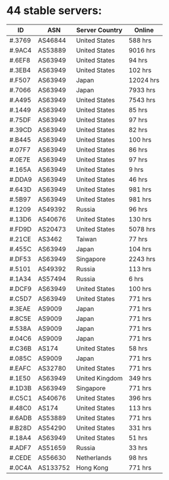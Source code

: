 # 44 stable servers:

| ID | ASN | Server Country | Online |
| ------ | ------ | ------ | ------ |
| #.3769 | AS46844 | United States | 588 hrs |
| #.9AC4 | AS53889 | United States | 9016 hrs |
| #.6EF8 | AS63949 | United States | 94 hrs |
| #.3EB4 | AS63949 | United States | 102 hrs |
| #.F507 | AS63949 | Japan | 12024 hrs |
| #.7066 | AS63949 | Japan | 7933 hrs |
| #.A495 | AS63949 | United States | 7543 hrs |
| #.1449 | AS63949 | United States | 85 hrs |
| #.75DF | AS63949 | United States | 97 hrs |
| #.39CD | AS63949 | United States | 82 hrs |
| #.B445 | AS63949 | United States | 100 hrs |
| #.07F7 | AS63949 | United States | 86 hrs |
| #.0E7E | AS63949 | United States | 97 hrs |
| #.165A | AS63949 | United States | 9 hrs |
| #.DDA9 | AS63949 | United States | 46 hrs |
| #.643D | AS63949 | United States | 981 hrs |
| #.5B97 | AS63949 | United States | 981 hrs |
| #.1209 | AS49392 | Russia | 96 hrs |
| #.13D6 | AS40676 | United States | 130 hrs |
| #.FD9D | AS20473 | United States | 5078 hrs |
| #.21CE | AS3462 | Taiwan | 77 hrs |
| #.455C | AS63949 | Japan | 104 hrs |
| #.DF53 | AS63949 | Singapore | 2243 hrs |
| #.5101 | AS49392 | Russia | 113 hrs |
| #.1A34 | AS57494 | Russia | 6 hrs |
| #.DCF9 | AS63949 | United States | 100 hrs |
| #.C5D7 | AS63949 | United States | 771 hrs |
| #.3EAE | AS9009 | Japan | 771 hrs |
| #.8C5E | AS9009 | Japan | 771 hrs |
| #.538A | AS9009 | Japan | 771 hrs |
| #.04C6 | AS9009 | Japan | 771 hrs |
| #.C36B | AS174 | United States | 58 hrs |
| #.085C | AS9009 | Japan | 771 hrs |
| #.EAFC | AS32780 | United States | 771 hrs |
| #.1E50 | AS63949 | United Kingdom | 349 hrs |
| #.1D3B | AS63949 | Singapore | 771 hrs |
| #.C5C1 | AS40676 | United States | 396 hrs |
| #.48C0 | AS174 | United States | 113 hrs |
| #.6ADB | AS53889 | United States | 771 hrs |
| #.B28D | AS54290 | United States | 331 hrs |
| #.18A4 | AS63949 | United States | 51 hrs |
| #.ADF7 | AS51659 | Russia | 33 hrs |
| #.CEDE | AS56630 | Netherlands | 98 hrs |
| #.0C4A | AS133752 | Hong Kong | 771 hrs |

